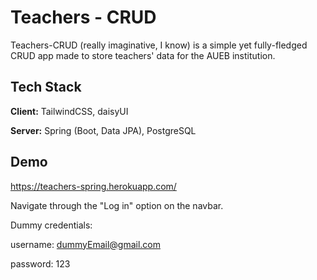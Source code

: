 
# Teachers - CRUD

Teachers-CRUD (really imaginative, I know) is a simple yet fully-fledged CRUD app made to store teachers' data for the AUEB institution.





## Tech Stack

**Client:**  TailwindCSS, daisyUI

**Server:** Spring (Boot, Data JPA), PostgreSQL


## Demo

https://teachers-spring.herokuapp.com/

Navigate through the "Log in" option on the navbar.

Dummy credentials:

username: dummyEmail@gmail.com

password: 123


